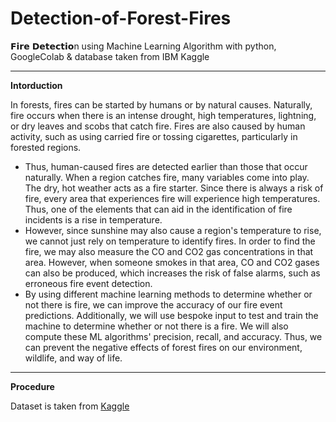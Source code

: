 # Detection-of-Forest-Fires

𝗙𝗶𝗿𝗲 𝗗𝗲𝘁𝗲𝗰𝘁𝗶𝗼n using Machine Learning Algorithm with python, GoogleColab & database taken from IBM Kaggle

---
**Intorduction**

In forests, fires can be started by humans or by natural causes. Naturally, fire occurs when there is an intense drought, high temperatures, lightning, or dry leaves and scobs that catch fire. Fires are also caused by human activity, such as using carried fire or tossing cigarettes, particularly in forested regions.

+ Thus, human-caused fires are detected earlier than those that occur naturally. When a region catches fire, many variables come into play. The dry, hot weather acts as a fire starter. Since there is always a risk of fire, every area that experiences fire will experience high temperatures. Thus, one of the elements that can aid in the identification of fire incidents is a rise in temperature.
+ However, since sunshine may also cause a region's temperature to rise, we cannot just rely on temperature to identify fires. In order to find the fire, we may also measure the CO and CO2 gas concentrations in that area. However, when someone smokes in that area, CO and CO2 gases can also be produced, which increases the risk of false alarms, such as erroneous fire event detection.
+ By using different machine learning methods to determine whether or not there is fire, we can improve the accuracy of our fire event predictions. Additionally, we will use bespoke input to test and train the machine to determine whether or not there is a fire. We will also compute these ML algorithms' precision, recall, and accuracy. Thus, we can prevent the negative effects of forest fires on our environment, wildlife, and way of life.
---
**Procedure**

Dataset is taken from [Kaggle](https://www.kaggle.com/datasets/atulyakumar98/test-dataset "Kaggle") 
